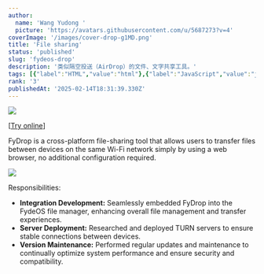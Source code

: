 ```yaml
---
author:
  name: 'Wang Yudong '
  picture: 'https://avatars.githubusercontent.com/u/5687273?v=4'
coverImage: '/images/cover-drop-g1MD.png'
title: 'File sharing'
status: 'published'
slug: 'fydeos-drop'
description: '类似隔空投送（AirDrop）的文件、文字共享工具。'
tags: [{"label":"HTML","value":"html"},{"label":"JavaScript","value":"javaScript"},{"value":"nodeJs","label":"Node.js"},{"label":"WebRTC","value":"webRtc"},{"label":"PWA","value":"pwa"}]
rank: '3'
publishedAt: '2025-02-14T18:31:39.330Z'
---
```


![](https://portfolio.wyudong.com/_next/image?url=%2Fimages%2Fcover-drop-czOT.png&w=1920&q=100)

\[[Try online](https://drop.fydeos.io)\]

FyDrop is a cross-platform file-sharing tool that allows users to transfer files between devices on the same Wi-Fi network simply by using a web browser, no additional configuration required.

![](/images/demo-drop-g5OD.gif)

Responsibilities:

- **Integration Development:** Seamlessly embedded FyDrop into the FydeOS file manager, enhancing overall file management and transfer experiences.
- **Server Deployment:** Researched and deployed TURN servers to ensure stable connections between devices.
- **Version Maintenance:** Performed regular updates and maintenance to continually optimize system performance and ensure security and compatibility.
